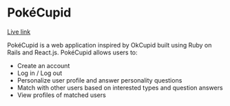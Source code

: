 # PokéCupid

[Live link][heroku]

[heroku]: pokecupid.herokuapp.com

PokéCupid is a web application inspired by OkCupid built using Ruby on Rails and
React.js. PokéCupid allows users to:
  * Create an account
  * Log in / Log out
  * Personalize user profile and answer personality questions
  * Match with other users based on interested types and question answers
  * View profiles of matched users
